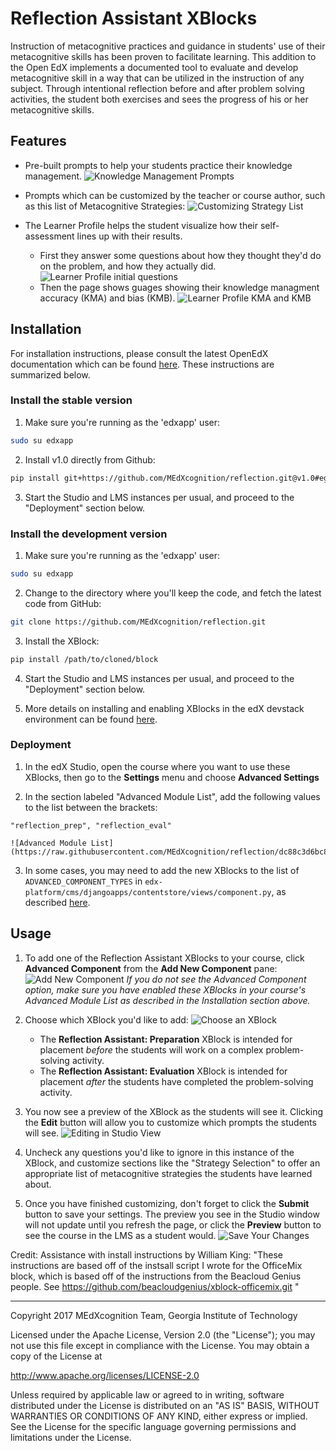Reflection Assistant XBlocks
============================

Instruction of metacognitive practices and guidance in students' use of their metacognitive skills has been proven to facilitate learning. This addition to the Open EdX implements a documented tool to evaluate and develop metacognitive skill in a way that can be utilized in the instruction of any subject. Through intentional reflection before and after problem solving activities, the student both exercises and sees the progress of his or her metacognitive skills.

## Features

* Pre-built prompts to help your students practice their knowledge management.
    ![Knowledge Management Prompts](https://raw.githubusercontent.com/MEdXcognition/reflection/dc88c3d6bc872ca7ee43b18233aa09cf626d5b1e/doc/img/Features_Prompts.png)

* Prompts which can be customized by the teacher or course author, such as this list of Metacognitive Strategies:
    ![Customizing Strategy List](https://raw.githubusercontent.com/MEdXcognition/reflection/dc88c3d6bc872ca7ee43b18233aa09cf626d5b1e/doc/img/Features_StrategySelection.png)

* The Learner Profile helps the student visualize how their self-assessment lines up with their results.
    * First they answer some questions about how they thought they'd do on the problem, and how they actually did.
    ![Learner Profile initial questions](https://raw.githubusercontent.com/MEdXcognition/reflection/dc88c3d6bc872ca7ee43b18233aa09cf626d5b1e/doc/img/Features_LearnerProfileBefore.png)
    * Then the page shows guages showing their knowledge managment accuracy (KMA) and bias (KMB).
    ![Learner Profile KMA and KMB](https://raw.githubusercontent.com/MEdXcognition/reflection/dc88c3d6bc872ca7ee43b18233aa09cf626d5b1e/doc/img/Features_LearnerProfileAfter.png)

## Installation

For installation instructions, please consult the latest OpenEdX documentation which can be found [here](https://edx.readthedocs.io/projects/edx-installing-configuring-and-running/en/latest/configuration/install_xblock.html). These instructions are summarized below.

### Install the stable version

1. Make sure you're running as the 'edxapp' user:
```bash
sudo su edxapp
```

2. Install v1.0 directly from Github:
```bash
pip install git+https://github.com/MEdXcognition/reflection.git@v1.0#egg=reflection==1.0
```

3. Start the Studio and LMS instances per usual, and proceed to the "Deployment" section below.

### Install the development version

1. Make sure you're running as the 'edxapp' user:
```bash
sudo su edxapp
```

2. Change to the directory where you'll keep the code, and fetch the latest code from GitHub:
```bash
git clone https://github.com/MEdXcognition/reflection.git
```

3. Install the XBlock:
```bash
pip install /path/to/cloned/block
```

4. Start the Studio and LMS instances per usual, and proceed to the "Deployment" section below.

5. More details on installing and enabling XBlocks in the edX devstack environment can be found [here](https://edx.readthedocs.io/projects/xblock-tutorial/en/latest/edx_platform/devstack.html).

### Deployment

1. In the edX Studio, open the course where you want to use these XBlocks, then go to the **Settings** menu and choose **Advanced Settings**

2. In the section labeled "Advanced Module List", add the following values to the list between the brackets:
```
"reflection_prep", "reflection_eval"
```

    ![Advanced Module List](https://raw.githubusercontent.com/MEdXcognition/reflection/dc88c3d6bc872ca7ee43b18233aa09cf626d5b1e/doc/img/Install_AdvancedModuleList.png)

3. In some cases, you may need to add the new XBlocks to the list of `ADVANCED_COMPONENT_TYPES` in `edx-platform/cms/djangoapps/contentstore/views/component.py`, as described [here](https://edx.readthedocs.io/projects/edx-developer-guide/en/latest/extending_platform/xblocks.html#deploying-your-xblock).

## Usage

1. To add one of the Reflection Assistant XBlocks to your course, click **Advanced Component** from the **Add New Component** pane:
    ![Add New Component](https://raw.githubusercontent.com/MEdXcognition/reflection/dc88c3d6bc872ca7ee43b18233aa09cf626d5b1e/doc/img/Usage_AddNewComponent.png)
    *If you do not see the Advanced Component option, make sure you have enabled these XBlocks in your course's Advanced Module List as described in the Installation section above.*

2. Choose which XBlock you'd like to add:
    ![Choose an XBlock](https://raw.githubusercontent.com/MEdXcognition/reflection/dc88c3d6bc872ca7ee43b18233aa09cf626d5b1e/doc/img/Usage_SelectXBlock.png)
    * The **Reflection Assistant: Preparation** XBlock is intended for placement *before* the students will work on a complex problem-solving activity.
    * The **Reflection Assistant: Evaluation** XBlock is intended for placement *after* the students have completed the problem-solving activity.

3. You now see a preview of the XBlock as the students will see it. Clicking the **Edit** button will allow you to customize which prompts the students will see.
    ![Editing in Studio View](https://raw.githubusercontent.com/MEdXcognition/reflection/dc88c3d6bc872ca7ee43b18233aa09cf626d5b1e/doc/img/Usage_StudioEditButton.png)

4. Uncheck any questions you'd like to ignore in this instance of the XBlock, and customize sections like the "Strategy Selection" to offer an appropriate list of metacognitive strategies the students have learned about.

5. Once you have finished customizing, don't forget to click the **Submit** button to save your settings. The preview you see in the Studio window will not update until you refresh the page, or click the **Preview** button to see the course in the LMS as a student would.
    ![Save Your Changes](https://raw.githubusercontent.com/MEdXcognition/reflection/dc88c3d6bc872ca7ee43b18233aa09cf626d5b1e/doc/img/Usage_StudioSaveChanges.png)

Credit:
Assistance with install instructions by William King: "These instructions are based off of the instsall script I wrote for the OfficeMix block, which is based off of the instructions from the Beacloud Genius people. See <https://github.com/beacloudgenius/xblock-officemix.git> " 

---

Copyright 2017 MEdXcognition Team, Georgia Institute of Technology

Licensed under the Apache License, Version 2.0 (the "License");
you may not use this file except in compliance with the License.
You may obtain a copy of the License at

   http://www.apache.org/licenses/LICENSE-2.0

Unless required by applicable law or agreed to in writing, software
distributed under the License is distributed on an "AS IS" BASIS,
WITHOUT WARRANTIES OR CONDITIONS OF ANY KIND, either express or implied.
See the License for the specific language governing permissions and
limitations under the License.
